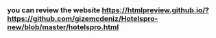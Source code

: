 ### you can review the website https://htmlpreview.github.io/?https://github.com/gizemcdeniz/Hotelspro-new/blob/master/hotelspro.html
